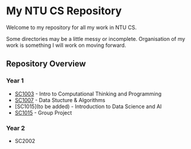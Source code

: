 ﻿
# My NTU CS Repository

Welcome to my repository for all my work in NTU CS.

Some directories may be a little messy or incomplete. Organisation of my work is something I will work on moving forward.

## Repository Overview
### Year 1
- [SC1003](https://github.com/jdengoh/NTU-CS/tree/main/SC1003) - Intro to Computational Thinking and Programming
- [SC1007](https://github.com/jdengoh/NTU-CS/tree/main/SC1007) - Data Stucture & Algorithms
- [SC1015](to be added) - Introduction to Data Science and AI
- [SC1015](https://github.com/jdengoh/Titanic-Analysis) - Group Project

### Year 2
- SC2002
   

